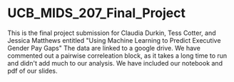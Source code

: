 # UCB_MIDS_207_Final_Project
This is the final project submission for Claudia Durkin, Tess Cotter, and Jessica Matthews entitled 
"Using Machine Learning to Predict Executive Gender Pay Gaps"
The data are linked to a google drive. We have commented out a pairwise correleation block, as it takes a long time to run and didn't add much to our analysis. 
We have included our notebook and pdf of our slides. 
